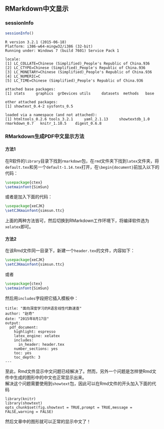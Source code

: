 ## RMarkdown中文显示

### sessionInfo
```r
sessionInfo()
```
```
R version 3.2.1 (2015-06-18)
Platform: i386-w64-mingw32/i386 (32-bit)
Running under: Windows 7 (build 7601) Service Pack 1

locale:
[1] LC_COLLATE=Chinese (Simplified)_People's Republic of China.936 
[2] LC_CTYPE=Chinese (Simplified)_People's Republic of China.936   
[3] LC_MONETARY=Chinese (Simplified)_People's Republic of China.936
[4] LC_NUMERIC=C                                                   
[5] LC_TIME=Chinese (Simplified)_People's Republic of China.936    

attached base packages:
[1] stats     graphics  grDevices utils     datasets  methods   base     

other attached packages:
[1] showtext_0.4-2 sysfonts_0.5  

loaded via a namespace (and not attached):
[1] htmltools_0.2.6 tools_3.2.1     yaml_2.1.13     showtextdb_1.0  rmarkdown_0.7   knitr_1.10.5    digest_0.6.8 
```

### RMarkdown生成PDF中文显示方法

#### 方法1
在R软件的`library`目录下找到`rmarkdown`包，在`rmd`文件夹下找到`latex`文件夹，将`default.tex`和另一个`default-1.14.tex`打开，在`\begin{document}`前加入以下的代码：
```latex
\usepackage{ctex}
\setmainfont{SimSun}
```
或者是加入下面的代码：
```latex
\usepackage{xeCJK}  
\setCJKmainfont{simsun.ttc}
```
上面的两种方法皆可，然后切换到RMarkdown工作环境下，将编译软件选为`xelatex`即可。

#### 方法2
在该Rmd文件同一目录下，新建一个`header.tex`的文件，内容如下：
```latex
\usepackage{xeCJK}  
\setCJKmainfont{simsun.ttc}
```
或者
```latex
\usepackage{ctex}
\setmainfont{SimSun}
```
然后用`includes`字段把它插入模板中：
```rmd
title: "面向深度学习的R语言线性代数速查"
author: "赵奇"
date: "2015年8月17日"
output: 
  pdf_document: 
    highlight: espresso
    latex_engine: xelatex
    includes:
      in_header: header.tex
    number_sections: yes
    toc: yes
    toc_depth: 3
---
```
至此，Rmd文件显示中文问题已经解决了。然而，另外一个问题是怎样使Rmd文件中生成的图形中的中文也正常显示出来。  
解决这个问题需要使用到`showtext`包，因此可以在Rmd文件的开头加入下面的代码
```rmd
library(knitr)
library(showtext)
opts_chunk$set(fig.showtext = TRUE,prompt = TRUE,message = FALSE,warning = FALSE)
```
然后文章中的图形就可以正常的显示中文了！
